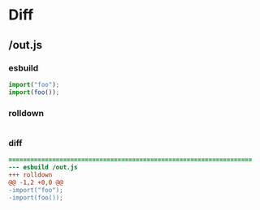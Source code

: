 # Diff
## /out.js
### esbuild
```js
import("foo");
import(foo());
```
### rolldown
```js

```
### diff
```diff
===================================================================
--- esbuild	/out.js
+++ rolldown	
@@ -1,2 +0,0 @@
-import("foo");
-import(foo());

```